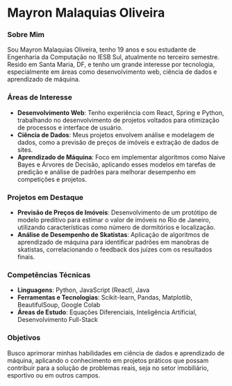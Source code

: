 # Mayron Malaquias Oliveira

### Sobre Mim
Sou Mayron Malaquias Oliveira, tenho 19 anos e sou estudante de Engenharia da Computação no IESB Sul, atualmente no terceiro semestre. Resido em Santa Maria, DF, e tenho um grande interesse por tecnologia, especialmente em áreas como desenvolvimento web, ciência de dados e aprendizado de máquina.

### Áreas de Interesse
- **Desenvolvimento Web**: Tenho experiência com React, Spring e Python, trabalhando no desenvolvimento de projetos voltados para otimização de processos e interface de usuário.
- **Ciência de Dados**: Meus projetos envolvem análise e modelagem de dados, como a previsão de preços de imóveis e extração de dados de sites.
- **Aprendizado de Máquina**: Foco em implementar algoritmos como Naive Bayes e Árvores de Decisão, aplicando esses modelos em tarefas de predição e análise de padrões para melhorar desempenho em competições e projetos.

### Projetos em Destaque
- **Previsão de Preços de Imóveis**: Desenvolvimento de um protótipo de modelo preditivo para estimar o valor de imóveis no Rio de Janeiro, utilizando características como número de dormitórios e localização.
- **Análise de Desempenho de Skatistas**: Aplicação de algoritmos de aprendizado de máquina para identificar padrões em manobras de skatistas, correlacionando o feedback dos juízes com os resultados finais.

### Competências Técnicas
- **Linguagens**: Python, JavaScript (React), Java
- **Ferramentas e Tecnologias**: Scikit-learn, Pandas, Matplotlib, BeautifulSoup, Google Colab
- **Áreas de Estudo**: Equações Diferenciais, Inteligência Artificial, Desenvolvimento Full-Stack

### Objetivos
Busco aprimorar minhas habilidades em ciência de dados e aprendizado de máquina, aplicando o conhecimento em projetos práticos que possam contribuir para a solução de problemas reais, seja no setor imobiliário, esportivo ou em outros campos.

